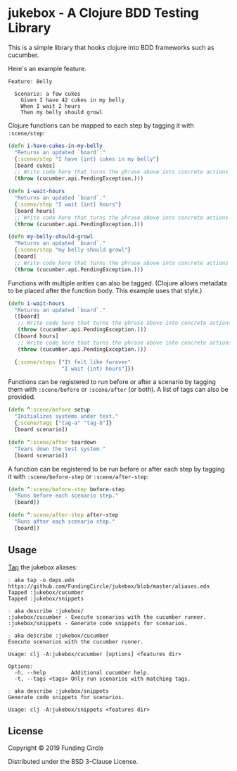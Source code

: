# jukebox - A Clojure BDD Testing Library

This is a simple library that hooks clojure into BDD frameworks such
as cucumber.

Here's an example feature.
```
Feature: Belly

  Scenario: a few cukes
    Given I have 42 cukes in my belly
    When I wait 2 hours
    Then my belly should growl
```

Clojure functions can be mapped to each step by tagging it with `:scene/step`:
```clojure
(defn i-have-cukes-in-my-belly
  "Returns an updated `board`."
  {:scene/step "I have {int} cukes in my belly"}
  [board cukes]
  ;; Write code here that turns the phrase above into concrete actions
  (throw (cucumber.api.PendingException.)))

(defn i-wait-hours
  "Returns an updated `board`."
  {:scene/step "I wait {int} hours"}
  [board hours]
  ;; Write code here that turns the phrase above into concrete actions
  (throw (cucumber.api.PendingException.)))

(defn my-belly-should-growl
  "Returns an updated `board`."
  {:scene/step "my belly should growl"}
  [board]
  ;; Write code here that turns the phrase above into concrete actions
  (throw (cucumber.api.PendingException.)))
```

Functions with multiple arities can also be tagged. (Clojure allows metadata to be placed after the function body. This example uses that style.)
```clojure
(defn i-wait-hours
  "Returns an updated `board`."
  ([board]
   ;; Write code here that turns the phrase above into concrete actions
   (throw (cucumber.api.PendingException.)))
  ([board hours]
   ;; Write code here that turns the phrase above into concrete actions
   (throw (cucumber.api.PendingException.)))

  {:scene/steps ["It felt like forever"
                 "I wait {int} hours"]})
```

Functions can be registered to run before or after a scenario by
tagging them with `:scene/before` or `:scene/after` (or both).
A list of tags can also be provided.
```clojure
(defn ^:scene/before setup
  "Initializes systems under test."
  {:scene/tags ["tag-a" "tag-b"]}
  [board scenario])

(defn ^:scene/after teardown
  "Tears down the test system."
  [board scenario])
```

A function can be registered to be run before or after each step by
tagging it with `:scene/before-step` or `:scene/after-step`:
```clojure
(defn ^:scene/before-step before-step
  "Runs before each scenario step."
  [board])

(defn ^:scene/after-step after-step
  "Runs after each scenario step."
  [board])
```

## Usage

[Tap](https://github.com/matthias-margush/aka) the jukebox aliases:

``` shell
჻ aka tap -o deps.edn https://github.com/FundingCircle/jukebox/blob/master/aliases.edn
Tapped :jukebox/cucumber
Tapped :jukebox/snippets

჻ aka describe :jukebox/
:jukebox/cucumber - Execute scenarios with the cucumber runner.
:jukebox/snippets - Generate code snippets for scenarios.

჻ aka describe :jukebox/cucumber
Execute scenarios with the cucumber runner.

Usage: clj -A:jukebox/cucumber [options] <features dir>

Options:
  -h, --help        Additional cucumber help.
  -t, --tags <tags> Only run scenarios with matching tags.

჻ aka describe :jukebox/snippets
Generate code snippets for scenarios.

Usage: clj -A:jukebox/snippets <features dir>
```

## License

Copyright © 2019 Funding Circle

Distributed under the BSD 3-Clause License.
